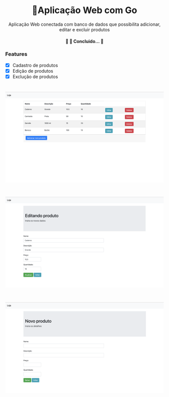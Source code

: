 <h1 align="center">🔗Aplicação Web com Go</h1>


<p align="center">Aplicação Web conectada com banco de dados que possibilita adicionar, editar e excluir produtos</p>

<h4 align="center"> 
	🚧  🚀 Concluido...  🚧
</h4>

### Features

- [x] Cadastro de produtos
- [x] Edição de produtos
- [x] Exclução de produtos

<h1 align="center">
  <img alt="Tela de início " title="#TelaDeInicio" src="./assets/Tela-inicio.png" />
</h1>
<h1 align="center">
  <img alt="Tela para editar " title="#TelaDeEditar" src="./assets/Tela-editar.png" />
</h1>
<h1 align="center">
  <img alt="Tela de cadastro " title="#TelaDeCadastro" src="./assets/Tela-novo.png" />
</h1>
